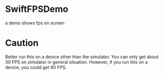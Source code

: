 # SwiftFPSDemo
a demo shows fps on screen
# Caution
Better run this on a device other than the simulator. You can only get about 30 FPS on simulator in general situation. However, if you run this on a device, you could get 60 FPS.
